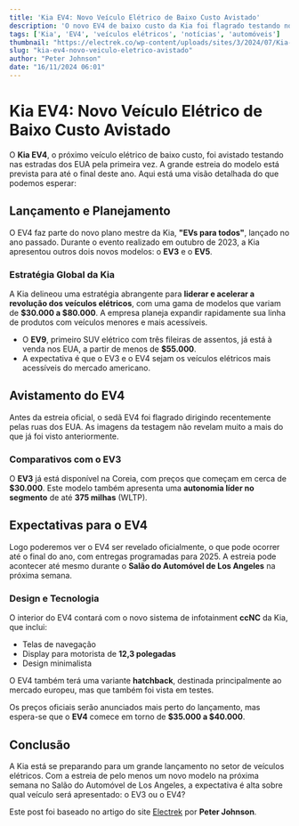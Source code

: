 ```yaml
---
title: 'Kia EV4: Novo Veículo Elétrico de Baixo Custo Avistado'
description: 'O novo EV4 de baixo custo da Kia foi flagrado testando nos EUA. Confira as novidades!'
tags: ['Kia', 'EV4', 'veículos elétricos', 'notícias', 'automóveis']
thumbnail: "https://electrek.co/wp-content/uploads/sites/3/2024/07/Kia-EV4-Europe.jpeg?quality=82&strip=all&w=1400"
slug: "kia-ev4-novo-veiculo-eletrico-avistado"
author: "Peter Johnson"
date: "16/11/2024 06:01"
---
```


# Kia EV4: Novo Veículo Elétrico de Baixo Custo Avistado

O **Kia EV4**, o próximo veículo elétrico de baixo custo, foi avistado testando nas estradas dos EUA pela primeira vez. A grande estreia do modelo está prevista para até o final deste ano. Aqui está uma visão detalhada do que podemos esperar:  

## Lançamento e Planejamento

O EV4 faz parte do novo plano mestre da Kia, **"EVs para todos"**, lançado no ano passado. Durante o evento realizado em outubro de 2023, a Kia apresentou outros dois novos modelos: o **EV3** e o **EV5**.  

### Estratégia Global da Kia

A Kia delineou uma estratégia abrangente para **liderar e acelerar a revolução dos veículos elétricos**, com uma gama de modelos que variam de **$30.000 a $80.000**. A empresa planeja expandir rapidamente sua linha de produtos com veículos menores e mais acessíveis.  

* O **EV9**, primeiro SUV elétrico com três fileiras de assentos, já está à venda nos EUA, a partir de menos de **$55.000**.  
* A expectativa é que o EV3 e o EV4 sejam os veículos elétricos mais acessíveis do mercado americano.  

## Avistamento do EV4

Antes da estreia oficial, o sedã EV4 foi flagrado dirigindo recentemente pelas ruas dos EUA. As imagens da testagem não revelam muito a mais do que já foi visto anteriormente.  

### Comparativos com o EV3

O **EV3** já está disponível na Coreia, com preços que começam em cerca de **$30.000**. Este modelo também apresenta uma **autonomia líder no segmento** de até **375 milhas** (WLTP).  

## Expectativas para o EV4

Logo poderemos ver o EV4 ser revelado oficialmente, o que pode ocorrer até o final do ano, com entregas programadas para 2025. A estreia pode acontecer até mesmo durante o **Salão do Automóvel de Los Angeles** na próxima semana.  

### Design e Tecnologia

O interior do EV4 contará com o novo sistema de infotainment **ccNC** da Kia, que inclui:  
* Telas de navegação  
* Display para motorista de **12,3 polegadas**  
* Design minimalista  

O EV4 também terá uma variante **hatchback**, destinada principalmente ao mercado europeu, mas que também foi vista em testes.  

Os preços oficiais serão anunciados mais perto do lançamento, mas espera-se que o **EV4** comece em torno de **$35.000 a $40.000**.  

## Conclusão

A Kia está se preparando para um grande lançamento no setor de veículos elétricos. Com a estreia de pelo menos um novo modelo na próxima semana no Salão do Automóvel de Los Angeles, a expectativa é alta sobre qual veículo será apresentado: o EV3 ou o EV4?  

Este post foi baseado no artigo do site [Electrek](https://electrek.co/2024/11/15/kias-new-low-cost-ev4-spotted-in-us-first-time/) por **Peter Johnson**.